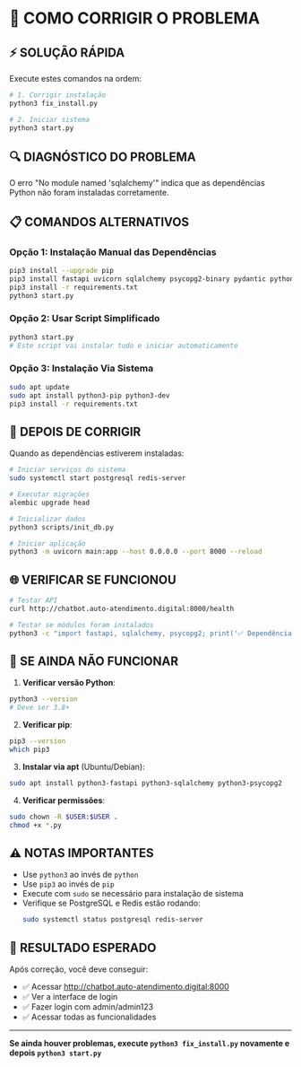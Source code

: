 # 🔧 COMO CORRIGIR O PROBLEMA

## ⚡ SOLUÇÃO RÁPIDA

Execute estes comandos na ordem:

```bash
# 1. Corrigir instalação
python3 fix_install.py

# 2. Iniciar sistema
python3 start.py
```

## 🔍 DIAGNÓSTICO DO PROBLEMA

O erro "No module named 'sqlalchemy'" indica que as dependências Python não foram instaladas corretamente.

## 📋 COMANDOS ALTERNATIVOS

### Opção 1: Instalação Manual das Dependências
```bash
pip3 install --upgrade pip
pip3 install fastapi uvicorn sqlalchemy psycopg2-binary pydantic python-dotenv jinja2
pip3 install -r requirements.txt
python3 start.py
```

### Opção 2: Usar Script Simplificado
```bash
python3 start.py
# Este script vai instalar tudo e iniciar automaticamente
```

### Opção 3: Instalação Via Sistema
```bash
sudo apt update
sudo apt install python3-pip python3-dev
pip3 install -r requirements.txt
```

## 🚀 DEPOIS DE CORRIGIR

Quando as dependências estiverem instaladas:

```bash
# Iniciar serviços do sistema
sudo systemctl start postgresql redis-server

# Executar migrações
alembic upgrade head

# Inicializar dados
python3 scripts/init_db.py

# Iniciar aplicação
python3 -m uvicorn main:app --host 0.0.0.0 --port 8000 --reload
```

## 🌐 VERIFICAR SE FUNCIONOU

```bash
# Testar API
curl http://chatbot.auto-atendimento.digital:8000/health

# Testar se módulos foram instalados
python3 -c "import fastapi, sqlalchemy, psycopg2; print('✅ Dependências OK')"
```

## 🔄 SE AINDA NÃO FUNCIONAR

1. **Verificar versão Python**:
```bash
python3 --version
# Deve ser 3.8+
```

2. **Verificar pip**:
```bash
pip3 --version
which pip3
```

3. **Instalar via apt** (Ubuntu/Debian):
```bash
sudo apt install python3-fastapi python3-sqlalchemy python3-psycopg2
```

4. **Verificar permissões**:
```bash
sudo chown -R $USER:$USER .
chmod +x *.py
```

## ⚠️ NOTAS IMPORTANTES

- Use `python3` ao invés de `python`
- Use `pip3` ao invés de `pip` 
- Execute com `sudo` se necessário para instalação de sistema
- Verifique se PostgreSQL e Redis estão rodando:
  ```bash
  sudo systemctl status postgresql redis-server
  ```

## 🎯 RESULTADO ESPERADO

Após correção, você deve conseguir:
- ✅ Acessar http://chatbot.auto-atendimento.digital:8000
- ✅ Ver a interface de login
- ✅ Fazer login com admin/admin123
- ✅ Acessar todas as funcionalidades

---

**Se ainda houver problemas, execute `python3 fix_install.py` novamente e depois `python3 start.py`**